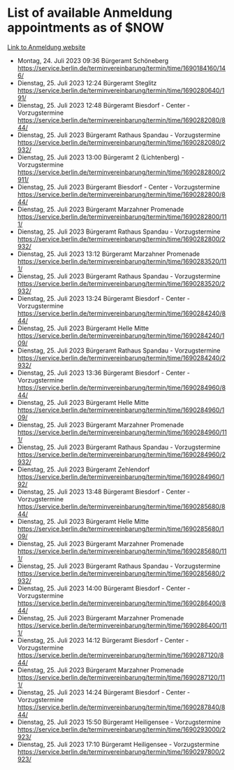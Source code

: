 # List of available Anmeldung appointments as of $NOW
[Link to Anmeldung website](https://service.berlin.de/terminvereinbarung/termin/tag.php?termin=1&anliegen[]=120686&dienstleisterlist=122210,122217,327316,122219,327312,122227,327314,122231,327346,122243,327348,122254,122252,329742,122260,329745,122262,329748,122271,327278,122273,327274,122277,327276,330436,122280,327294,122282,327290,122284,327292,122291,327270,122285,327266,122286,327264,122296,327268,150230,329760,122297,327286,122294,327284,122312,329763,122314,329775,122304,327330,122311,327334,122309,327332,317869,122281,327352,122279,329772,122283,122276,327324,122274,327326,122267,329766,122246,327318,122251,327320,122257,327322,122208,327298,122226,327300&herkunft=http%3A%2F%2Fservice.berlin.de%2Fdienstleistung%2F120686%2F)
- Montag, 24. Juli 2023 09:36 Bürgeramt Schöneberg https://service.berlin.de/terminvereinbarung/termin/time/1690184160/146/
- Dienstag, 25. Juli 2023 12:24 Bürgeramt Steglitz https://service.berlin.de/terminvereinbarung/termin/time/1690280640/191/
- Dienstag, 25. Juli 2023 12:48 Bürgeramt Biesdorf - Center - Vorzugstermine https://service.berlin.de/terminvereinbarung/termin/time/1690282080/844/
- Dienstag, 25. Juli 2023  Bürgeramt Rathaus Spandau - Vorzugstermine https://service.berlin.de/terminvereinbarung/termin/time/1690282080/2932/
- Dienstag, 25. Juli 2023 13:00 Bürgeramt 2 (Lichtenberg) - Vorzugstermine https://service.berlin.de/terminvereinbarung/termin/time/1690282800/2911/
- Dienstag, 25. Juli 2023  Bürgeramt Biesdorf - Center - Vorzugstermine https://service.berlin.de/terminvereinbarung/termin/time/1690282800/844/
- Dienstag, 25. Juli 2023  Bürgeramt Marzahner Promenade https://service.berlin.de/terminvereinbarung/termin/time/1690282800/111/
- Dienstag, 25. Juli 2023  Bürgeramt Rathaus Spandau - Vorzugstermine https://service.berlin.de/terminvereinbarung/termin/time/1690282800/2932/
- Dienstag, 25. Juli 2023 13:12 Bürgeramt Marzahner Promenade https://service.berlin.de/terminvereinbarung/termin/time/1690283520/111/
- Dienstag, 25. Juli 2023  Bürgeramt Rathaus Spandau - Vorzugstermine https://service.berlin.de/terminvereinbarung/termin/time/1690283520/2932/
- Dienstag, 25. Juli 2023 13:24 Bürgeramt Biesdorf - Center - Vorzugstermine https://service.berlin.de/terminvereinbarung/termin/time/1690284240/844/
- Dienstag, 25. Juli 2023  Bürgeramt Helle Mitte https://service.berlin.de/terminvereinbarung/termin/time/1690284240/109/
- Dienstag, 25. Juli 2023  Bürgeramt Rathaus Spandau - Vorzugstermine https://service.berlin.de/terminvereinbarung/termin/time/1690284240/2932/
- Dienstag, 25. Juli 2023 13:36 Bürgeramt Biesdorf - Center - Vorzugstermine https://service.berlin.de/terminvereinbarung/termin/time/1690284960/844/
- Dienstag, 25. Juli 2023  Bürgeramt Helle Mitte https://service.berlin.de/terminvereinbarung/termin/time/1690284960/109/
- Dienstag, 25. Juli 2023  Bürgeramt Marzahner Promenade https://service.berlin.de/terminvereinbarung/termin/time/1690284960/111/
- Dienstag, 25. Juli 2023  Bürgeramt Rathaus Spandau - Vorzugstermine https://service.berlin.de/terminvereinbarung/termin/time/1690284960/2932/
- Dienstag, 25. Juli 2023  Bürgeramt Zehlendorf https://service.berlin.de/terminvereinbarung/termin/time/1690284960/192/
- Dienstag, 25. Juli 2023 13:48 Bürgeramt Biesdorf - Center - Vorzugstermine https://service.berlin.de/terminvereinbarung/termin/time/1690285680/844/
- Dienstag, 25. Juli 2023  Bürgeramt Helle Mitte https://service.berlin.de/terminvereinbarung/termin/time/1690285680/109/
- Dienstag, 25. Juli 2023  Bürgeramt Marzahner Promenade https://service.berlin.de/terminvereinbarung/termin/time/1690285680/111/
- Dienstag, 25. Juli 2023  Bürgeramt Rathaus Spandau - Vorzugstermine https://service.berlin.de/terminvereinbarung/termin/time/1690285680/2932/
- Dienstag, 25. Juli 2023 14:00 Bürgeramt Biesdorf - Center - Vorzugstermine https://service.berlin.de/terminvereinbarung/termin/time/1690286400/844/
- Dienstag, 25. Juli 2023  Bürgeramt Marzahner Promenade https://service.berlin.de/terminvereinbarung/termin/time/1690286400/111/
- Dienstag, 25. Juli 2023 14:12 Bürgeramt Biesdorf - Center - Vorzugstermine https://service.berlin.de/terminvereinbarung/termin/time/1690287120/844/
- Dienstag, 25. Juli 2023  Bürgeramt Marzahner Promenade https://service.berlin.de/terminvereinbarung/termin/time/1690287120/111/
- Dienstag, 25. Juli 2023 14:24 Bürgeramt Biesdorf - Center - Vorzugstermine https://service.berlin.de/terminvereinbarung/termin/time/1690287840/844/
- Dienstag, 25. Juli 2023 15:50 Bürgeramt Heiligensee - Vorzugstermine https://service.berlin.de/terminvereinbarung/termin/time/1690293000/2923/
- Dienstag, 25. Juli 2023 17:10 Bürgeramt Heiligensee - Vorzugstermine https://service.berlin.de/terminvereinbarung/termin/time/1690297800/2923/
